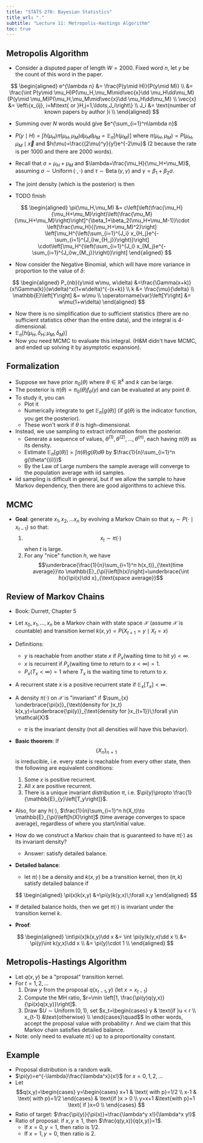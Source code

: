 ```yaml
---
title: "STATS 270: Bayesian Statistics"
title_url: "."
subtitle: "Lecture 11: Metropolis-Hastings Algorithm"
toc: true
---
```


$$
\newcommand{\op}{\operatorname}
\newcommand{\var}[1]{\op{var}\left[#1\right]}
\newcommand{\sd}[1]{\op{sd}\left[#1\right]}
\newcommand{\cov}[2]{\op{cov}\left[#1, #2\right]}
$$

## Metropolis Algorithm

- Consider a disputed paper of length $W=2000$. Fixed word $n$, let $y$ be the
  count of this word in the paper.

$$
\begin{aligned}
e^{\lambda n}
&= \frac{P(y\mid H)}{P(y\mid M)} \\
&= \frac{\int P(y\mid \mu_H)P(\mu_H,\mu_M\mid\vec{x}\dd \mu_H\dd\mu_M}{P(y\mid \mu_M)P(\mu_H,\mu_M\mid\vec{x}\dd \mu_H\dd\mu_M} \\
\vec{x}
&= \left\{x_{ij}, i=M\text{ or }H,j=1,\ldots,J_i\right\} \\
J_i
&= \text{number of known papers by author }i \\
\end{aligned}
$$

- Summing over $N$ words would give $e^{\sum_{i=1}^n\lambda n}$
- $P(y\mid H)=\int h(\mu_H)\pi(\mu_H,\mu_M)\dd
  \mu_H\dd\mu_M=\mathbb{E}_{\pi}\left[h(\mu_M)\right]$ where
  $\pi(\mu_H,\mu_M)=P(\mu_H,\mu_M\mid \vec{x}$ and
  $h(\mu)=\frac{(2\mu)^y}{y!}e^{-2\mu}$ (2 because the rate is per 1000 and
  there are 2000 words).
- Recall that $\sigma=\mu_H+\mu_M$ and $\lambda=\frac{\mu_H}{\mu_H+\mu_M}$,
  assuming $\sigma\sim \operatorname{Uniform}\left(\cdot,\cdot\right)$ and
  $\tau\sim \operatorname{Beta}\left(\gamma,\gamma\right)$ and
  $\gamma=\beta_1+\beta_2\sigma$.
- The joint density (which is the posterior) is then

- TODO finish

$$
\begin{aligned}
\pi(\mu_H,\mu_M)
&= c\left[\left(\frac{\mu_H}{\mu_H+\mu_M}\right)\left(\frac{\mu_M}{\mu_H+\mu_M}\right)\right]^{\beta_1+\beta_2(\mu_H+\mu_M-1)}\cdot \left[\frac{\mu_H}{(\mu_H+\mu_M)^2}\right]
\left[\mu_H^{\left(\sum_{i=1}^{J_i} x_{H_j}e^{- \sum_{i=1}^{J_i}w_{H_j}}\right)}\right]
\cdot\left[\mu_H^{\left(\sum_{i=1}^{J_i} x_{M_j}e^{- \sum_{i=1}^{J_i}w_{M_j}}\right)}\right]
\end{aligned}
$$

- Now consider the Negative Binomial, which will have more variance in
  proportion to the value of $\delta$:

$$
\begin{aligned}
P_{nb}(y\mid w\mu, w\delta)
&=\frac{\Gamma(x+k)}{x!\Gamma(k)}(w\delta)^x(1+w\delta)^{-(x+k)} \\
k &= \frac{\mu}{\delta} \\
\mathbb{E}\left[Y\right]
&= w\mu  \\
\operatorname{var}\left[Y\right]
&= w\mu(1+w\delta)
\end{aligned}
$$

- Now there is no simplification due to sufficient statistics (there are no
  sufficient statistics other than the entire data), and the integral is
  4-dimensional.
- $\mathbb{E}_{\pi}\left[h(\mu_H,\delta_H; \mu_M,\delta_M)\right]$
- Now you need MCMC to evaluate this integral. (H&M didn't have MCMC, and ended
  up solving it by asymptotic expansion).

## Formalization

- Suppose we have prior $\pi_0(\theta)$ where $\theta\in \mathbb{R}^k$ and $k$
  can be large.
- The posterior is $\pi(\theta)\propto\pi_0(\theta)f_\theta(y)$ and can be
  evaluated at any point $\theta$.
- To study it, you can
  - Plot it
  - Numerically integrate to get $\mathbb{E}_{\pi}\left[g(\theta)\right]$ (if
    $g(\theta)$ is the indicator function, you get the posterior).
  - These won't work if $\theta$ is high-dimensional.
- Instead, we use sampling to extract information from the posterior.
  - Generate a sequence of values,
    $\theta^{(1)},\theta^{(2)},\ldots,\theta^{(n)}$, each having $\pi(\theta)$ as
    its density.
  - Estimate $\mathbb{E}_{\pi}\left[g(\theta)\right]=\int
  \pi(\theta)g(\theta)\dd\theta$ by $\frac{1}{n}\sum_{i=1}^n g(\theta^{(i)})$
  - By the Law of Large numbers the sample average will converge to the
    population average with iid samples.
- iid sampling is difficult in general, but if we allow the sample to have
  Markov dependency, then there are good algorithms to achieve this.

## MCMC

- **Goal**: generate $x_1, x_2,\ldots x_n$ by evolving a Markov Chain so that
  $x_t\sim P(\cdot\mid x_{t-1})$ so that:
  1. $$x_t\sim \pi(\cdot)$$ when $t$ is large.
  2. For any "nice" function $h$, we have $$\underbrace{\frac{1}{n}\sum_{i=1}^n h(x_t)}_{\text{time average}}\to
     \mathbb{E}_{\pi}\left[h(x)\right]=\underbrace{\int h(x)\pi(x)\dd
     x}_{\text{space average}}$$

## Review of Markov Chains

- Book: Durrett, Chapter 5
- Let $x_0,x_1,\ldots,x_n$ be a Markov chain with state space $\mathcal{X}$
  (assume $\mathcal{X}$ is countable) and transition kernel
  $k(x,y)=P(X_{t+1}=y\mid X_t=x)$
- Definitions:
  - $y$ is reachable from another state $x$ if $P_x(\text{waiting time to hit }y)<\infty$.
  - $x$ is recurrent if $P_x(\text{waiting time to return to }x<\infty)=1$.
  - $P_x(T_x<\infty)=1$ where $T_x$ is the waiting time to return to $x$.
- A recurrent state $x$ is a positive recurrent state if $\mathbb{E}_{x}\left[T_x\right]<\infty$.
- A density $\pi(\cdot)$ on $\mathcal{X}$ is "invariant" if $\sum_{x}
  \underbrace{\pi(x)}_{\text{density for }x_t} k(x,y)=\underbrace{\pi(y)}_{\text{density for }x_{t+1}}\;\forall y\in \mathcal{X}$
  - $\pi$ is the invariant density (not all densities will have this behavior).
- **Basic theorem**: If $$\{X_n\}_{n=1}$$ is irreducible, i.e. every state is
  reachable from every other state, then the following are equivalent
  conditions:
  1. Some $x$ is positive recurrent.
  2. All $x$ are positive recurrent.
  3. There is a unique invariant distribution $\pi$, i.e. $\pi(y)\propto
     \frac{1}{\mathbb{E}_{y}\left[T_y\right]}$.
- Also, for any $h(\cdot)$, $\frac{1}{n}\sum_{i=1}^n h(X_t)\to
  \mathbb{E}_{\pi}\left[h(X)\right]$ (time average converges to space average),
  regardless of where you start/initial value.
- How do we construct a Markov chain that is guaranteed to have $\pi(\cdot)$ as
  its invariant density?
  - Answer: satisfy detailed balance.
- **Detailed balance**:

  - let $\pi(\cdot)$ be a density and $k(x,y)$ be a transition kernel, then
    $(\pi, k)$ satisfy detailed balance if

  $$
  \begin{aligned}
  \pi(x)k(x,y)
  &=\pi(y)k(y,x)\;\forall x,y
  \end{aligned}
  $$

- If detailed balance holds, then we get $\pi(\cdot)$ is invariant under the
  transition kernel $k$.
- **Proof**:

$$
\begin{aligned}
\int\pi(x)k(x,y)\dd x
&= \int \pi(y)k(y,x)\dd x \\
&= \pi(y)\int k(y,x)\dd x \\
&= \pi(y)\cdot 1 \\
\end{aligned}
$$

## Metropolis-Hastings Algorithm

- Let $q(x,y)$ be a "proposal" transition kernel.
- For $t=1,2,\ldots$
  1. Draw $y$ from the proposal $q(x_{t-1}, y)$ (let $x=x_{t-1}$)
  2. Compute the MH ratio, $r=\min \left[1, \frac{\pi(y)q(y,x)}{\pi(x)q(x,y)}\right]$.
  3. Draw $$U\sim \operatorname{Uniform}\left(0,1\right)$, set $x_t=\begin{cases}
    y & \text{if }u < r \\
    x_{t-1} &\text{otherwise} \\
  \end{cases}\quad$$
     In other words, accept the proposal value with probability $r$. And we
     claim that this Markov chain satisfies detailed balance.
- Note: only need to evaluate $\pi(\cdot)$ up to a proportionality constant.

## Example

- Proposal distribution is a random walk.
- $\pi(y)=e^{-\lambda}\frac{\lambda^x}{x!}$ for $x=0,1,2,\ldots$
- Let $$q(x,y)=\begin{cases}
  y=\begin{cases}
  x+1 & \text{ with p}=1/2 \\
  x-1 & \text{ with p}=1/2
  \end{cases} & \text{if }x > 0 \\
  y=x+1 &\text{with p}=1 \text{ if }x=0 \\
  \end{cases}
  $$
- Ratio of target: $\frac{\pi(y)}{\pi(x)}=\frac{\lambda^y x!}{\lambda^x y!}$
- Ratio of proposal: if $x,y\ge 1$, then $\frac{q(y,x)}{q(x,y)}=1$.
  - If $x=0,y=1$, then ratio is $1/2$.
  - If $x=1,y=0$, then ratio is $2$.
